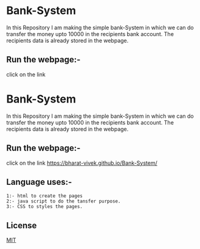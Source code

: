 # Bank-System

In this Repository I am making the simple bank-System in which we can do transfer the money upto 10000 in the recipients bank account.
The recipients data is already stored in the webpage.

## Run the webpage:-
click on the link
# Bank-System

In this Repository I am making the simple bank-System in which we can do transfer the money upto 10000 in the recipients bank account.
The recipients data is already stored in the webpage.

## Run the webpage:-
click on the link
https://bharat-vivek.github.io/Bank-System/



## Language uses:-

```
1:- html to create the pages
2:- java script to do the tansfer purpose.
3:- CSS to styles the pages. 
```


## License

[MIT](https://choosealicense.com/licenses/mit/)


